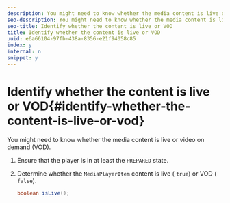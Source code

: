 ```yaml
---
description: You might need to know whether the media content is live or video on demand (VOD).
seo-description: You might need to know whether the media content is live or video on demand (VOD).
seo-title: Identify whether the content is live or VOD
title: Identify whether the content is live or VOD
uuid: e6a66104-97fb-438a-8356-e21f94058c85
index: y
internal: n
snippet: y
---
```


# Identify whether the content is live or VOD{#identify-whether-the-content-is-live-or-vod}

You might need to know whether the media content is live or video on demand (VOD).

1. Ensure that the player is in at least the `PREPARED` state.
1. Determine whether the `MediaPlayerItem` content is live ( `true`) or VOD ( `false`).

   ```java
   boolean isLive();
   ```

